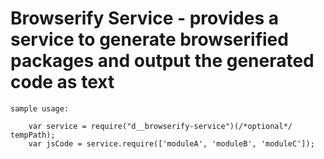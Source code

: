 # Browserify Service - provides a service to generate browserified packages and output the generated code as text

	sample usage:
	
		var service = require("d__browserify-service")(/*optional*/ tempPath);
		var jsCode = service.require(['moduleA', 'moduleB', 'moduleC']);
		
	